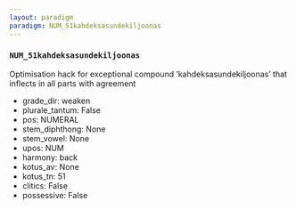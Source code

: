 ```yaml
---
layout: paradigm
paradigm: NUM_51kahdeksasundekiljoonas
---
```

### ` NUM_51kahdeksasundekiljoonas `

Optimisation hack for exceptional compound ’kahdeksasundekiljoonas’ that inflects in all parts with agreement
* grade_dir: weaken
* plurale_tantum: False
* pos: NUMERAL
* stem_diphthong: None
* stem_vowel: None
* upos: NUM
* harmony: back
* kotus_av: None
* kotus_tn: 51
* clitics: False
* possessive: False
